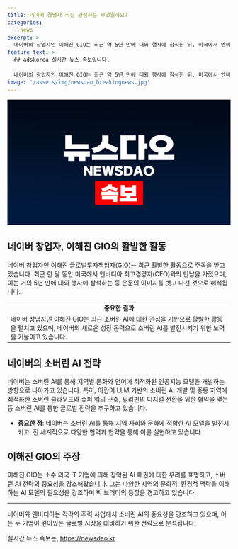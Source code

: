 ```yaml
---
title: 네이버 경영자 최신 관심사는 무엇일까요?
categories:
  - News
excerpt: >
  네이버의 창업자인 이해진 GIO는 최근 약 5년 만에 대외 행사에 참석한 뒤, 미국에서 엔비디아 CEO와의 미팅으로 소버린 AI에 대한 활발한 관심을 나타내고 있다. 네이버는 소버린 AI 전략의 일환으로 각 지역 문화와 언어에 최적화한 AI 모델을 발전시키는 노력을 기울이고 있으며, 이를 위해 중동과 필리핀 지역에서의 파트너십 구축과 협약을 체결했다. GIO는 다양한 시각과 문화를 이해하는 AI 모델의 중요성을 강조하며, 소버린 AI를 통한 빅 브러더의 출현에 대한 경고를 내비쳤다. 해당 기사는 네이버와 엔비디아가 소버린 AI에 대한 중요성을 강조하는 공통분모를 보여주고 있다.
feature_text: >
  ## adskorea 실시간 뉴스 속보입니다.

  네이버의 창업자인 이해진 GIO는 최근 약 5년 만에 대외 행사에 참석한 뒤, 미국에서 엔비디아 CEO와의 미팅으로 소버린 AI에 대한 활발한 관심을 나타내고 있다. 네이버는 소버린 AI 전략의 일환으로 각 지역 문화와 언어에 최적화한 AI 모델을 발전시키는 노력을 기울이고 있으며, 이를 위해 중동과 필리핀 지역에서의 파트너십 구축과 협약을 체결했다. GIO는 다양한 시각과 문화를 이해하는 AI 모델의 중요성을 강조하며, 소버린 AI를 통한 빅 브러더의 출현에 대한 경고를 내비쳤다. 해당 기사는 네이버와 엔비디아가 소버린 AI에 대한 중요성을 강조하는 공통분모를 보여주고 있다.
image: '/assets/img/newsdao_breakingnews.jpg'
---
```


<p><img src="/assets/img/newsdao_breakingnews.jpg" alt="adskorea 속보" /></p>

<h2 data-ke-size="size26">네이버 창업자, 이해진 GIO의 활발한 활동</h2>

<p data-ke-size="size16">네이버 창업자인 이해진 글로벌투자책임자(GIO)는 최근 활발한 활동으로 주목을 받고 있습니다. 최근 한 달 동안 미국에서 엔비디아 최고경영자(CEO)와의 만남을 가졌으며, 이는 거의 5년 만에 대외 행사에 참석하는 등 은둔의 이미지를 벗고 나선 것으로 해석됩니다.</p>

<table>
    <tr>
        <td style="text-align: center; height: 17px;"><b>중요한 결과</b></td>
    </tr>
    <tr>
        <td style="height: 17px;">네이버 창업자인 이해진 GIO는 최근 소버린 AI에 대한 관심을 기반으로 활발한 활동을 펼치고 있으며, 네이버의 새로운 성장 동력으로 소버린 AI를 발전시키기 위한 노력을 기울이고 있습니다.</td>
    </tr>
</table>

<h2 data-ke-size="size26">네이버의 소버린 AI 전략</h2>

<p data-ke-size="size16">네이버는 소버린 AI를 통해 지역별 문화와 언어에 최적화된 인공지능 모델을 개발하는 방향으로 나아가고 있습니다. 특히, 아랍어 LLM 기반의 소버린 AI 개발 및 중동 지역에 최적화한 소버린 클라우드와 슈퍼 앱의 구축, 필리핀의 디지털 전환을 위한 협약을 맺는 등 소버린 AI를 통한 글로벌 전략을 추구하고 있습니다.</p>

<ul>
    <li><b>중요한 점</b>: 네이버는 소버린 AI를 통해 지역 사회와 문화에 적합한 AI 모델을 발전시키고, 전 세계적으로 다양한 협력과 협약을 통해 이를 실현하고 있습니다.</li>
</ul>

<h2 data-ke-size="size26">이해진 GIO의 주장</h2>

<p data-ke-size="size16">이해진 GIO는 소수 외국 IT 기업에 의해 장악된 AI 패권에 대한 우려를 표명하고, 소버린 AI 전략의 중요성을 강조해왔습니다. 그는 다양한 지역의 문화적, 환경적 맥락을 이해하는 AI 모델의 필요성을 강조하며 빅 브러더의 등장을 경고하고 있습니다.</p>

<hr>

<p data-ke-size="size16">네이버와 엔비디아는 각각의 주력 사업에서 소버린 AI의 중요성을 강조하고 있으며, 이는 두 기업이 깊이있는 글로벌 시장을 대비하기 위한 전략으로 분석됩니다.</p>
실시간 뉴스 속보는, <a href="https://newsdao.kr" rel="dofollow">https://newsdao.kr</a>


